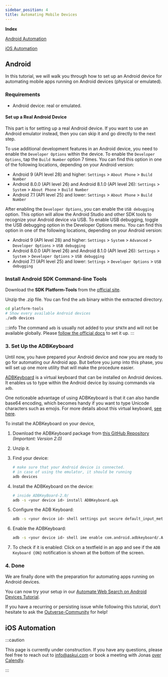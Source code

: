 ```yaml
---
sidebar_position: 4
title: Automating Mobile Devices
---
```

**Index**

[Android Automation](#android)

[iOS Automation](#ios-automation)

## Android

In this tutorial, we will walk you through how to set up an Android device for automating mobile apps running on Android devices (physical or emulated).

### Requirements
- Android device: real or emulated.

#### Set up a Real Android Device
This part is for setting up a real Android device. If you want to use an Android emulator instead, then you can skip it and go directly to the next step.

To use additional development features in an Android device, you need to enable the `Developer Options` within the device. To enable the `Developer Options`, tap the `Build Number` option 7 times. You can find this option in one of the following locations, depending on your Android version:

- Android 9 (API level 28) and higher: `Settings` > `About Phone` > `Build Number`
- Android 8.0.0 (API level 26) and Android 8.1.0 (API level 26): `Settings` > `System` > `About Phone` > `Build Number`
- Android 7.1 (API level 25) and lower: `Settings` > `About Phone` > `Build Number`

After enabling the `Developer Options`, you can enable the `USB debugging` option. This option will allow the Android Studio and other SDK tools to recognize your Android device via USB. To enable USB debugging, toggle the USB debugging option in the Developer Options menu. You can find this option in one of the following locations, depending on your Android version:

- Android 9 (API level 28) and higher: `Settings` > `System` > `Advanced` > `Developer Options` > `USB debugging`
- Android 8.0.0 (API level 26) and Android 8.1.0 (API level 26): `Settings` > `System` > `Developer Options` > `USB debugging`
- Android 7.1 (API level 25) and lower: `Settings` > `Developer Options` > `USB debugging`

### Install Android SDK Command-line Tools
Download the **SDK Platform-Tools** from the [official site](https://developer.android.com/studio/releases/platform-tools).

Unzip the .zip file. You can find the `adb` binary within the extracted directory.

```bash
cd platform-tools
# Show every available Android devices
./adb devices
```

:::info
The command `adb` is usually not added to your `$PATH` and will not be available globally. Please [follow the official docs](https://developer.android.com/tools#environment-variables) to set it up.
:::

### 3. Set Up the ADBKeyboard

Until now, you have prepared your Android device and now you are ready to go for automating our Android app. But before you jump into this phase, you will set up one more utility that will make the procedure easier.

[ADBKeyboard](https://github.com/senzhk/ADBKeyBoard) is a virtual keyboard that can be installed on Android devices. It enables us to type within the Android device by issuing commands via `adb`.

One noticeable advantage of using ADBKeyboard is that it can also handle base64 encoding, which becomes handy if you want to type Unicode characters such as emojis. For more details about this virtual keyboard, [see here](https://github.com/senzhk/ADBKeyBoard/blob/master/README.md).

To install the ADBKeyboard on your device,

1. Download the ADBKeyboard package from [this GitHub Repository](https://github.com/senzhk/ADBKeyBoard/releases/tag/v2.0) *(Important: Version 2.0)*
2. Unzip it.
3. Find your device:

    ```bash
    # make sure that your Android device is connected.
    # in case of using the emulator, it should be running
    adb devices
    ```
    
4. Install the ADBKeyboard on the device:

    ```bash
    # inside ADBKeyBoard-2.0/
    adb -s <your device id> install ADBKeyboard.apk
    ```
    
5. Configure the ADB Keyboard:

    ```bash
    adb -s <your device id> shell settings put secure default_input_method com.android.adbkeyboard/.AdbIME
    ```
    
6. Enable the ADBKeyboard:

    ```bash
    adb -s <your device id> shell ime enable com.android.adbkeyboard/.AdbIME
    ```
    
7. To check if it is enabled:
Click on a textfield in an app and see if the `ADB Keyboard {ON}` notification is shown at the bottom of the screen.

### 4. Done

We are finally done with the preparation for automating apps running on Android devices.

You can now try your setup in our [Automate Web Search on Android Devices Tutorial](../06-Tutorials/android-search-in-browser.md).

If you have a recurring or persisting issue while following this tutorial, don’t hesitate to ask the [Outverse-Community](https://community.askui.com/forums/home) for help!

## iOS Automation

:::caution

This page is currently under construction. If you have any questions, please feel free to reach out to info@askui.com or book a meeting with Jonas [over Calendly](https://calendly.com/jonas-menesklou/digital-get-to-know).

:::

